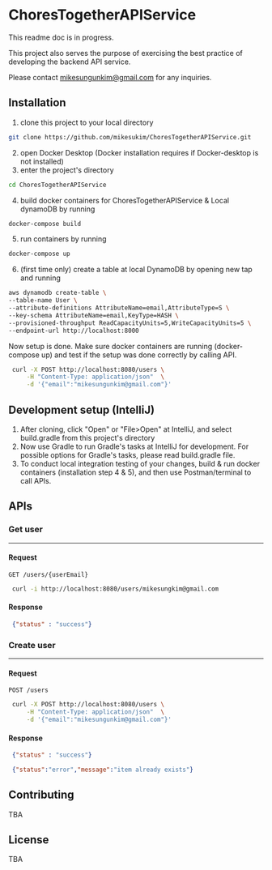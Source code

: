 # ChoresTogetherAPIService
This readme doc is in progress.

This project also serves the purpose of exercising the best practice of developing the backend API service. 

Please contact mikesungunkim@gmail.com for any inquiries.
## Installation

1. clone this project to your local directory
```bash
git clone https://github.com/mikesukim/ChoresTogetherAPIService.git
```
2. open Docker Desktop (Docker installation requires if Docker-desktop is not installed)
3. enter the project's directory
```bash
cd ChoresTogetherAPIService
```
4. build docker containers for ChoresTogetherAPIService & Local dynamoDB by running
```bash
docker-compose build
```
5. run containers by running
```bash
docker-compose up
```
6. (first time only) create a table at local DynamoDB by opening new tap and running
```bash
aws dynamodb create-table \
--table-name User \
--attribute-definitions AttributeName=email,AttributeType=S \
--key-schema AttributeName=email,KeyType=HASH \
--provisioned-throughput ReadCapacityUnits=5,WriteCapacityUnits=5 \
--endpoint-url http://localhost:8000 
```

Now setup is done. Make sure docker containers are running (docker-compose up) and test if the setup was done correctly by calling API.
```bash
 curl -X POST http://localhost:8080/users \
     -H "Content-Type: application/json"  \
     -d '{"email":"mikesungunkim@gmail.com"}'
```


## Development setup (IntelliJ)
1. After cloning, click "Open" or "File>Open" at IntelliJ, and select build.gradle from this project's directory
2. Now use Gradle to run Gradle's tasks at IntelliJ for development. For possible options for Gradle's tasks, please read build.gradle file.
3. To conduct local integration testing of your changes, build & run docker containers (installation step 4 & 5), and then use Postman/terminal to call APIs.

## APIs
### Get user
___
#### Request
 `GET /users/{userEmail}`
```bash
 curl -i http://localhost:8080/users/mikesungkim@gmail.com
```
#### Response
```Json
 {"status" : "success"}
```

### Create user
___
#### Request
`POST /users`
```bash
 curl -X POST http://localhost:8080/users \
     -H "Content-Type: application/json"  \
     -d '{"email":"mikesungunkim@gmail.com"}'
```
#### Response
```Json
 {"status" : "success"}
```
```Json
 {"status":"error","message":"item already exists"}
```

## Contributing
TBA
## License
TBA
